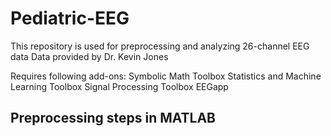 # Pediatric-EEG
This repository is used for preprocessing and analyzing 26-channel EEG data 
Data provided by Dr. Kevin Jones

Requires following add-ons: 
            Symbolic Math Toolbox
            Statistics and Machine Learning Toolbox
            Signal Processing Toolbox
            EEGapp

## Preprocessing steps in MATLAB

